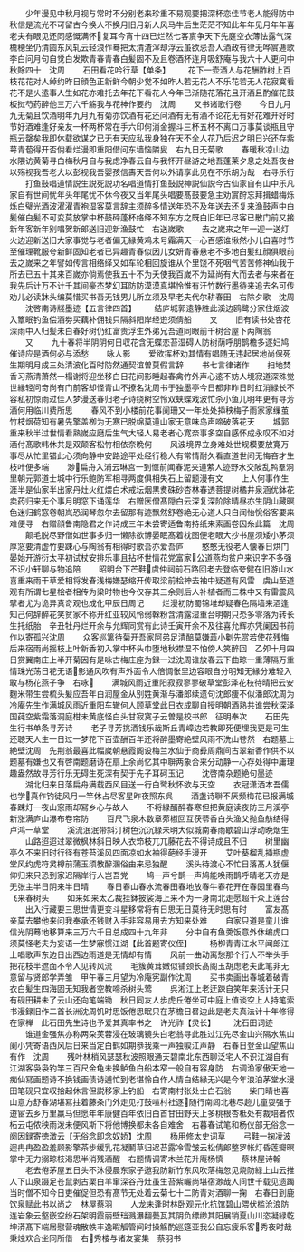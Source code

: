 <!-- { "loadSidebar": true } -->
　　少年漫见中秋月视与常时不分别老来珍重不易观要把深杯恋佳节老人能得防中秋信是流光不可留古今换人不换月旧月新人风马牛后生茫茫不知此年年见月年年喜老夫有眼见还同感慨满怀复耳今宵十四已烂然七客賔争天下先庭空衣薄怯露气深檐穂坐仍清圆东风轧云轻浪作蓦把太清渣滓却浮云虽欲忌吾人酒政有律无哗賔逓歌李白问月句自觉白发欺青春青春白髪固不及且卷酒杯连月吸舒庵与我六十人更问中秋賖四十　沈周
　　石田看花吟行草【单条】
　　花下一壶酒人与花酬酢树上百枝花花对人绰约昨日顔色正新鲜今朝少觉不如昨人若无花人不乐花若无人花寂寞看花不是乆逺事人生如花亦难托去年花下看花人今年已渐随花落花且开酒且酌催花鼓板挝芍药醉他三万六千觞我与花神作要约　沈周
　　又书诸歌行卷
　　今日九月九无菊且饮酒明年九月九有菊亦饮酒有花还问酒有无有酒不论花无有好花难开好时节好酒难逢好亲友一杯两杯常在手六印何消金握斗三杯五杯不离口万事莫谈瓶且守瓶云罄矣我即休载欲谋之已无有天应私我身独在天不全人花乃后迟之明日兴还存紫萼青苞得开否倘看烂漫即重阳借问东墙恼隣叟　右九日无菊歌
　　春暖秋凉山边水隈访黄菊寻白梅秋月自与我虑净春云自与我怀开昼游之地吾蓬莱夕息之处吾夜台以殇视我吾老大以彭视我吾婴孩信夀天吾何以外请享此见在不乐胡为哉　右寻乐行
　　打鱼鼓唱道情説生説死説功名唱道情打鱼鼓説神説仙説今古仙家自有山中乐凡家自有世间忧年头年尾忧不休今夜又当年尾头唱要髙鼓要急主劝賔酧忘拜揖蜡梅烁烁白璧光酒波濯濯青袍湿客莫言辞主须醉多情送年恐不及年送去还复来渔鼓声中白髪催白髪不可变莫放掌中杯鼓砰蓬杯络绎不知东方之既白旧年已尽客已散门前又接新年客新年别唱贺新郎送旧迎新渔鼓忙　右送嵗歌
　　去之嵗来之年一迎一送灯火边迎新送旧大家事觉与老者偏无縁黄鸡未号霜满天一心百感谁愀然小儿自喜时节至催理靴服夸新鲜固知老者已异趣青春似因儿女妍青春悬老不多地白髪红顔俱眼前去之嵗来之年譬如传言相络绎又如车轮相回旋谁从个里饶不死咽气苦苦修神仙我于所去已五十其来百嵗亦倘焉使我五十不为夭使我百嵗不为延尚有大而去者与来者在我先后计万不计千其间豪杰梦幻耳防防漠漠真堪怜惟有汗竹数行墨待来追去名可传劝儿必读牀头编莫惜买书吾无钱男儿所立须及早老夫代尔耕春田　右除夕歌　沈周
　　沈啓南诗牋墨迹【五言律四首】
　　结庐城郭逺静胜此溪边鸥鹭分家住烟波入簟眠钓鱼偿酒劵买藕补佣钱只隔斜阳岸经逰须倩船
　　又
　　旧有读书处杏花深雨中人归髪未白春好树仍红富贵浮生外弟兄吾道同眼前千树合屋下两陶翁
　　又
　　九十春将半阴阴何日収花含无蝶恋苔湿碍人防树荫呼朋鹊檐多逐妇鸠催诗应是酒何必与添愁
　　咏人影
　　爱欲挥杯劝其情有唱随无违起居地尚保死生期明月成三处清波化百时防然通契谊曽莫假言辞
　　书七言律诸作
　　扫地焚香习燕清萧然一榻谢将迎坐移白日花间影睡起春禽竹外声心逺不妨人境寂道深殊觉世縁轻问竒尚有门前客却怪青山不撩名沈周书于独墨亭今日都非昨日时红消緑长不容私初惊雨过佳人梦漫送春归老子诗绕树空怜双蛱蝶戏波忙杀小鱼儿明年更有寻芳酒何用临川费所思
　　春风不到小楼前花事阑珊又一年处处揷秧梅子雨家家缫茧竹枝烟荷知有暑先擎盖栁为无寒已脱绵莫道山家无意味鸟声啼破落花天
　　城郭重来秋半过世情看熟嵗应磨后生气大轻人易老者心寛奈事多空自感怀成永叹不如对酒付髙歌韩休共是双颠客松竹相依奈晩何
　　风波境界立身难处世规模要放寛万事尽从忙里错此心须向静中安路途平处经行稳人有常情耐久看直道世间无悔吝才生枝叶便多端
　　渺扁舟入浦云琳宫一到惬前闻春泥夹道萦人迹野水交陂乱鸭羣洞里朝元郭道士城中行乐鲍防军相寻两度俱相失石上留题漫有文
　　上人何事作生涯半是仙家半出家丹灶火红煨白术戒坛烟黒煑硃砂杏林春透菩提树橘井泉涵优鉢花卖药归来无个事月明窓下诵莲华　右赠医僧髙隠白云深复深阶除晴昼亦生阴山藏暝色迷归鹤窓卷朝岚恐润琴忽尔去留那有迹飘然舒卷絶无心道人只自闻怡恱俗客要来难便寻　右赠顔鲁南隐君之作诗成三年未尝寄适鲁南持纸来索画卷因糸此篇　沈周
　　颠毛脱尽野僧如世事多归一懒除欲博晏眠髙着枕图便老眼大抄书屋须矮小茅须厚窓要清虚竹要踈心与陶翁有相得时歌吾亦爱吾庐
　　憨憨无役老人懐春日烘门晏始开游衍太平初试杖安排乐事且拈杯世情花党富家公道燕均贫户来识字不多强不识小轩聊与物追陪
　　昭明台下芒鞋虞仲祠前石路回老去登临夸健在旧游山水喜重来雨干草爱相将发春浅梅嫌瑟缩开传取梁前桧神去袖中疑道有风雷　虞山至道观有所谓七星桧者相传为梁时物也今仅存其三余则后人补植者而三株中又有雷震风擘者尤为诡异真竒观也成化甲辰日周记
　　烂漫初防蜀锦堆却疑春色隔墙来酒逢知己何辞醉花笑贫家不称开红亚较风怜弱榦粉含清露湿重台明朝只恐多零落为转长生托纸胎　辛丑牡丹烂开余与允辉同赏有此诗壬寅开余不及往喜允辉亦凭阑因书前作以寄孤兴沈周
　　众客巡篱待菊开吾家阿弟足清醅莫嫌蕋小劖先赏若使花残悔后来宿雨尚摇枝上叶新香初入掌中杯头巾堕地秋襟湿不怕傍人笑醉回　乙夘十月四日赏翼南庄上半开菊因有是咏古梅庄座为録一过沈周谁放春云下曲琼一重薄隔万重情珠光荡日花无语影通风吹有声外面令人倍惆怅里边容眼自分明知无縁分难轻入敢与杨花燕子争　右咏
　　满城风雨近重阳寂寂寥寥破草堂彭泽花枝待晴把云安麴米带生尝梳头髪应吾年白润屋金从别姓黄渐与潘郎续遗句沈郎痩不似潘郎沈周为冷庵先生作满城风雨近重阳车辙何人顾草堂此日衣成聊自授明朝酒熟共谁尝秋深泽国莼空紫霜落洞庭柑未黄底怪白头甘寂寞子云曽是校书郎　征明奉次
　　石田先生行书单条寻芳诗
　　老子寻芳挑酒钱乐哉斯丘青嶂边若教即死便埋我更是可生还聴天人生一日过一梦花下百壶酬百年还将醉墨寄絶壁风雨不洗山苍然　右题墓上絶壁沈周　先荆翁最喜此幅嵗朝悬霞阁设梅兰水仙于商彛周鼎间古翠新香作供不以题墓有嫌也又有啓南题磨诗在扇上余尚忆其中聨两象合来分动静一心存处得中庸理趣盎然故寻芳行乐无碍生死深有契于先子耳砢玉记
　　沈啓南杂题絶句墨迹
　　湖北归来日落扁舟满载西风目送一行白鹭秋怀欲与天空
　　衣冠潇洒本吾儒也学真作钓徒风月一竿休占尽客星昨夜照东呉
　　酒盏诗聨不厌频梅花已报满城春踈灯一夜山窓雨却冩乡心与故人
　　不将緑醑醉春寒但把黄庭读夜防三月溪亭新涨满庐山瀑布卷帘防
　　百尺飞泉木数章茒椒回互茯苓香白头渔父抛鱼舫结得卢鸿一草堂
　　溪流泯泯带斜汀树色沉沉緑未明大似城南春雨歇碧山浮动晩烟生
　　山路迢迢过翠微枫林斜日映人衣笻枝兀兀藤花去不得诗成且不归
　　树里幽亭久不来旧时行径有苍苔溪风四面凉如水袖得葩经手漫开
　　艾叶葵榴乱揷瓶虚堂风约虎符灵樽前蒲玉须教醉溷俗由来忌独醒
　　溪头待渡心不忙日落髙人犹偃仰归来只恐到家迟隔岸行人岂吾党
　　鸠一声兮鹊一声鸠能唤雨鹊呼晴老天亦是无张主半日阴来半日晴
　　春日春山春水流春田春地放春牛春花开在春园里春鸟飞来春树头
　　如来如来太乙裁挂鉢披裟海上来不为一身南北走愿超千众上莲台
　　出入行藏要三思世情更变斗星移常将有日思无日莫待无时思有时
　　富友髙亲莫去攀他来问我奉承还钱财入手非容易用去方知来处难
　　自家只道是童儿谁信光阴蓦地移算来三万六千日总成四十九年非
　　分中自有鱼羮饭意外休编虎口须莫怪老夫为妄语一生梦寐惯江湖【此首题寄仪侄】
　　杨栁青青江水平闻郎江上唱歌声东边日出西边雨道是无情却有情
　　风前一曲动离愁那个行人不举头手把花枝半遮面不令人见转风流
　　毛簇黄茸嫩似铺颈长髙阁玉胡虑老夫此笔非无意留与贤郎学弄雏　甲午春三月望为冷庵宪副作沈周
　　买书卖画出春城着破青衣白髪生四海固无知我者空教啼杀树头莺
　　呉淞江上老迂踈自笑年来活计无只有砚田耕未了云山还向笔端锄　秋日同友人歩虎丘倦坐可中庭上值谈空上人持笔索书漫録旧作二首长洲沈周饥时思饭倦思眠只在茅檐日晷边此是老夫真法计十年修得在家禅　此石田先生诗也予爱其真率书之　许光祚【灵长】
　　沈石田词迹
　　谁道金强焦亦称两朶芙蓉浸在玻璃镜头白老翁寻此胜过江先尽金山兴隔水焦山阑小凭寄语西风后日来当定白鹤如期叅我乘一声独唳江声静　右春日登金山望焦山有作　沈周
　　残叶林梢风瑟瑟秋波照眼通天碧南北东西聊泛宅人不识江湖自有江湖客袅袅钓竿三百尺金龟未换鲈鱼白船本窄一般自有容身防　右调渔家傲天地一痴仙冩画题诗不换钱画债诗逋忙到老堪怜白作人情白结縁无兴是今年浪泊茅堂水漫田笔砚只宜収拾起休言但説移家上钓船　右寄南村张处士白石翁
　　柴门晴也喜山意方舒春湖堪冩拄着藤条门外走见打鼓喧村社逐随行南闾北巷尽趂儿童耍强于逰宦去乡万里羸马但愿年年康健百年依旧白首甘田野天上多桃根杏柢处有裁培者侬柘云屯侬秧雨泼未便风斯下将他博换都未各自难舍　右暮春试笔和杨仪部无俗念一阕因録寄徳澂云【无俗念即念奴娇】沈周
　　杨用修太史词草
　　弓鞋一掬凌波迥冉冉盈盈羞顾影擎茶歩缓乳花凝鬭草归迟苔露冷雪皱云松倩郎整罗帐灯昏莲瓣暝掌中无力搦琼枝渇思半消残酒醒　右题情调寄木兰花升庵杨慎
　　蔡林屋诗翰
　　老去倦茅屋五日头不沐侵晨东家子邀我防新竹东风吹落梅忽见烧防緑上山云推人下山泉蹑足苍鼠剥古栗白羊窜深谷丹灶虽生苔紫巗尚堪宿渺哉人间世千载见遗躅当时僧不知今日吏催促但恐有髙节无处着云菊七十二防青对酒聊一掬　右春日到鹿饮泉赋此书以尚之　林屋蔡羽
　　人龙未逢时林卧观元化抗馆碧山隈伏槛沧浪防连岩象云壑嵌空纷石架明霞丽壁珰溅瀑翻甍瓦其阴负缥缈其阳展销夏山川恣凝緑乾坤漭髙下端居慰营魂散帙丰逸暇觚管间时操觞酌巡筵亚我公自忘疲乐客秀夜时哉秉烛欢合坐同所借　右秀楼与诸友宴集　蔡羽书
